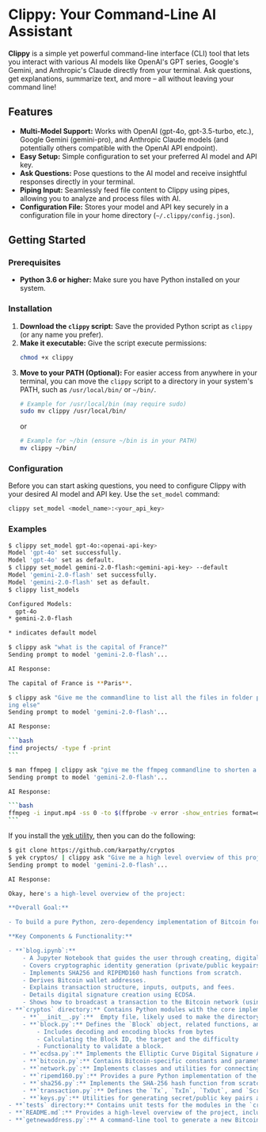 # Clippy: Your Command-Line AI Assistant

**Clippy** is a simple yet powerful command-line interface (CLI) tool that lets you interact with various AI models like OpenAI's GPT series, Google's Gemini, and Anthropic's Claude directly from your terminal. Ask questions, get explanations, summarize text, and more – all without leaving your command line!

## Features

*   **Multi-Model Support:**  Works with OpenAI (gpt-4o, gpt-3.5-turbo, etc.), Google Gemini (gemini-pro), and Anthropic Claude models (and potentially others compatible with the OpenAI API endpoint).
*   **Easy Setup:**  Simple configuration to set your preferred AI model and API key.
*   **Ask Questions:**  Pose questions to the AI model and receive insightful responses directly in your terminal.
*   **Piping Input:**  Seamlessly feed file content to Clippy using pipes, allowing you to analyze and process files with AI.
*   **Configuration File:** Stores your model and API key securely in a configuration file in your home directory (`~/.clippy/config.json`).

## Getting Started

### Prerequisites

*   **Python 3.6 or higher:** Make sure you have Python installed on your system.

### Installation

1.  **Download the `clippy` script:** Save the provided Python script as `clippy` (or any name you prefer).
2.  **Make it executable:**  Give the script execute permissions:
    ```bash
    chmod +x clippy
    ```
3.  **Move to your PATH (Optional):** For easier access from anywhere in your terminal, you can move the `clippy` script to a directory in your system's PATH, such as `/usr/local/bin/` or `~/bin/`.
    ```bash
    # Example for /usr/local/bin (may require sudo)
    sudo mv clippy /usr/local/bin/
    ```
    or
    ```bash
    # Example for ~/bin (ensure ~/bin is in your PATH)
    mv clippy ~/bin/
    ```

### Configuration

Before you can start asking questions, you need to configure Clippy with your desired AI model and API key. Use the `set_model` command:

```bash
clippy set_model <model_name>:<your_api_key>
```


### Examples

````bash
$ clippy set_model gpt-4o:<openai-api-key>
Model 'gpt-4o' set successfully.
Model 'gpt-4o' set as default.
$ clippy set_model gemini-2.0-flash:<gemini-api-key> --default
Model 'gemini-2.0-flash' set successfully.
Model 'gemini-2.0-flash' set as default.
$ clippy list_models

Configured Models:
  gpt-4o
* gemini-2.0-flash

* indicates default model

$ clippy ask "what is the capital of France?"
Sending prompt to model 'gemini-2.0-flash'...

AI Response:

The capital of France is **Paris**.

$ clippy ask "Give me the commandline to list all the files in folder projects/ recursively. The command should show list the file names only and noth
ing else"
Sending prompt to model 'gemini-2.0-flash'...

AI Response:

```bash
find projects/ -type f -print
```

$ man ffmpeg | clippy ask "give me the ffmpeg commandline to shorten a video in half"
Sending prompt to model 'gemini-2.0-flash'...

AI Response:

```bash
ffmpeg -i input.mp4 -ss 0 -to $(ffprobe -v error -show_entries format=duration -of default=noprint_wrappers=1:nokey=1 input.mp4 | awk '{printf "%.3f\n", $1/2}') -c copy output.mp4
```
````

If you install the [yek utility](https://github.com/bodo-run/yek), then you can
do the following:

```bash
$ git clone https://github.com/karpathy/cryptos
$ yek cryptos/ | clippy ask "Give me a high level overview of this project"
Sending prompt to model 'gemini-2.0-flash'...

AI Response:

Okay, here's a high-level overview of the project:

**Overall Goal:**

- To build a pure Python, zero-dependency implementation of Bitcoin for educational purposes.

**Key Components & Functionality:**

- **`blog.ipynb`:**
    - A Jupyter Notebook that guides the user through creating, digitally signing, and broadcasting a Bitcoin transaction from scratch.
    - Covers cryptographic identity generation (private/public keypairs using Elliptic Curve Cryptography).
    - Implements SHA256 and RIPEMD160 hash functions from scratch.
    - Derives Bitcoin wallet addresses.
    - Explains transaction structure, inputs, outputs, and fees.
    - Details digital signature creation using ECDSA.
    - Shows how to broadcast a transaction to the Bitcoin network (using a third-party service).
- **`cryptos` directory:** Contains Python modules with the core implementations.
    - **`__init__.py`:**  Empty file, likely used to make the directory a Python package.
    - **`block.py`:** Defines the `Block` object, related functions, and constants for working with Bitcoin blocks.
        - Includes decoding and encoding blocks from bytes
        - Calculating the Block ID, the target and the difficulty
        - Functionality to validate a block.
    - **`ecdsa.py`:** Implements the Elliptic Curve Digital Signature Algorithm (ECDSA) for signing and verifying transactions.
    - **`bitcoin.py`:** Contains Bitcoin-specific constants and parameters, such as the `BITCOIN` object holding curve and generator information.
    - **`network.py`:** Implements classes and utilities for connecting to Bitcoin nodes and communicating using the Bitcoin protocol. Includes functions for encoding/decoding version, verack, ping, pong, getheaders and headers messages
    - **`ripemd160.py`:** Provides a pure Python implementation of the RIPEMD-160 hash function.
    - **`sha256.py`:** Implements the SHA-256 hash function from scratch.
    - **`transaction.py`:** Defines the `Tx`, `TxIn`, `TxOut`, and `Script` objects for working with Bitcoin transactions. Implements decoding and encoding transactions from bytes. Includes functions for calculating transaction IDs, and fees.
    - **`keys.py`:** Utilities for generating secret/public key pairs and deriving Bitcoin addresses. Implements base58 encoding/decoding.
- **`tests` directory:** Contains unit tests for the modules in the `cryptos` directory.
- **`README.md`:** Provides a high-level overview of the project, including instructions on how to use the code and run the tests.
- **`getnewaddress.py`:** A command-line tool to generate a new Bitcoin secret/public key pair and address.

```
